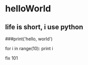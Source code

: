 # helloWorld
## life is short, i use python

###print('hello, world')

for i in range(10):
	print i
	
fix 101
